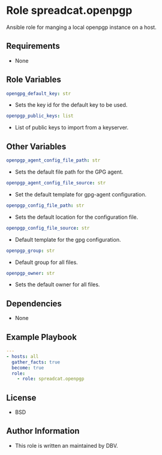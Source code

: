 # Role spreadcat.openpgp

Ansible role for manging a local openpgp instance on a host.

## Requirements

* None

## Role Variables

```yaml
opengpg_default_key: str
```

* Sets the key id for the default key to be used.

```yaml
openpgp_public_keys: list
```

* List of public keys to import from a keyserver.

## Other Variables

```yaml
openpgp_agent_config_file_path: str
```

* Sets the default file path for the GPG agent.

```yaml
openpgp_agent_config_file_source: str
```

* Set the default template for gpg-agent configuration.

```yaml
openpgp_config_file_path: str
```

* Sets the default location for the configuration file.

```yaml
openpgp_config_file_source: str
```

* Default template for the gpg configuration.

```yaml
openpgp_group: str
```

* Default group for all files.

```yaml
openpgp_owner: str
```

* Sets the default owner for all files.

## Dependencies

* None

## Example Playbook

```yaml
---
- hosts: all
  gather_facts: true
  become: true
  role:
    - role: spreadcat.openpgp
```

## License

* BSD

## Author Information

* This role is written an maintained by DBV.
